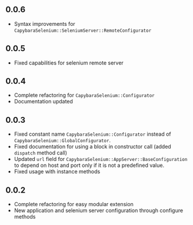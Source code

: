 ## 0.0.6

* Syntax improvements for `CapybaraSelenium::SeleniumServer::RemoteConfigurator`
## 0.0.5

* Fixed capabilities for selenium remote server

## 0.0.4

* Complete refactoring for `CapybaraSelenium::Configurator`
* Documentation updated

## 0.0.3

* Fixed constant name `CapybaraSelenium::Configurator` instead of 
  `CapybaraSelenium::GlobalConfigurator`.
* Fixed documentation for using a block in constructor call (added `dispatch` 
  method call)
* Updated `url` field for `CapybaraSelenium::AppServer::BaseConfiguration` to
  depend on host and port only if it is not a predefined value.
* Fixed usage with instance methods

## 0.0.2

* Complete refactoring for easy modular extension
* New application and selenium server configuration through configure methods
